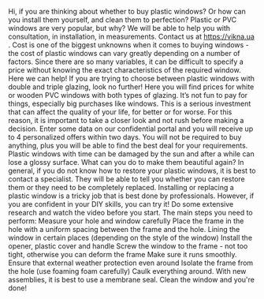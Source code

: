 Hi, if you are thinking about whether to buy plastic windows? Or how can you install them yourself, and clean them to perfection? Plastic or PVC windows are very popular, but why? We will be able to help you with consultation, in installation, in measurements. Contact us at https://vikna.ua . Cost is one of the biggest unknowns when it comes to buying windows - the cost of plastic windows can vary greatly depending on a number of factors. Since there are so many variables, it can be difficult to specify a price without knowing the exact characteristics of the required window. Here we can help! If you are trying to choose between plastic windows with double and triple glazing, look no further! Here you will find prices for white or wooden PVC windows with both types of glazing. It’s not fun to pay for things, especially big purchases like windows. This is a serious investment that can affect the quality of your life, for better or for worse. For this reason, it is important to take a closer look and not rush before making a decision. Enter some data on our confidential portal and you will receive up to 4 personalized offers within two days. You will not be required to buy anything, plus you will be able to find the best deal for your requirements. Plastic windows with time can be damaged by the sun and after a while can lose a glossy surface. What can you do to make them beautiful again? In general, if you do not know how to restore your plastic windows, it is best to contact a specialist. They will be able to tell you whether you can restore them or they need to be completely replaced. Installing or replacing a plastic window is a tricky job that is best done by professionals. However, if you are confident in your DIY skills, you can try it! Do some extensive research and watch the video before you start. The main steps you need to perform:
Measure your hole and window carefully
Place the frame in the hole with a uniform spacing between the frame and the hole.
Lining the window in certain places (depending on the style of the window)
Install the opener, plastic cover and handle
Screw the window to the frame - not too tight, otherwise you can deform the frame
Make sure it runs smoothly.
Ensure that external weather protection even around
Isolate the frame from the hole (use foaming foam carefully)
Caulk everything around. With new assemblies, it is best to use a membrane seal.
Clean the window and you're done!
